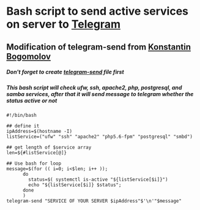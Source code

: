 # Bash script to send active services on server to [Telegram](https://web.telegram.org/)

## Modification of telegram-send from [Konstantin Bogomolov](https://bogomolov.tech/Telegram-notification-on-SSH-login/)
##### Don't forget to create [telegram-send](https://github.com/purwo-martono/telegram-send) file first

##### This bash script will check ufw, ssh, apache2, php, postgresql, and samba services, after that it will send message to telegram whether the status active or not
```
#!/bin/bash

## define it
ipAddress=$(hostname -I)
listService=("ufw" "ssh" "apache2" "php5.6-fpm" "postgresql" "smbd")

## get length of $service array
len=${#listService[@]}

## Use bash for loop
message=$(for (( i=0; i<$len; i++ ));
      do
        status=$( systemctl is-active "${listService[$i]}")
        echo "${listService[$i]} $status";
      done
      )
telegram-send "SERVICE OF YOUR SERVER $ipAddress"$'\n'"$message"
```
